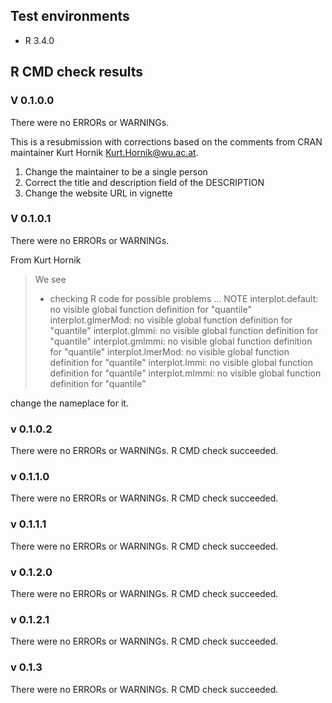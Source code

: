 ## Test environments
* R 3.4.0


## R CMD check results

### V 0.1.0.0
There were no ERRORs or WARNINGs. 

This is a resubmission with corrections based on the comments from CRAN maintainer Kurt Hornik <Kurt.Hornik@wu.ac.at>. 

1. Change the maintainer to be a single person
2. Correct the title and description field of the DESCRIPTION
3. Change the website URL in vignette


### V 0.1.0.1

There were no ERRORs or WARNINGs. 

From Kurt Hornik

> We see
> * checking R code for possible problems ... NOTE
> interplot.default: no visible global function definition for "quantile"
> interplot.glmerMod: no visible global function definition for
>   "quantile"
> interplot.glmmi: no visible global function definition for "quantile"
> interplot.gmlmmi: no visible global function definition for "quantile"
> interplot.lmerMod: no visible global function definition for "quantile"
> interplot.lmmi: no visible global function definition for "quantile"
> interplot.mlmmi: no visible global function definition for "quantile"

change the nameplace for it.

### v 0.1.0.2
There were no ERRORs or WARNINGs. 
R CMD check succeeded.

### v 0.1.1.0
There were no ERRORs or WARNINGs. 
R CMD check succeeded.

### v 0.1.1.1
There were no ERRORs or WARNINGs. 
R CMD check succeeded.

### v 0.1.2.0
There were no ERRORs or WARNINGs. 
R CMD check succeeded.

### v 0.1.2.1
There were no ERRORs or WARNINGs. 
R CMD check succeeded.

### v 0.1.3
There were no ERRORs or WARNINGs. 
R CMD check succeeded.
